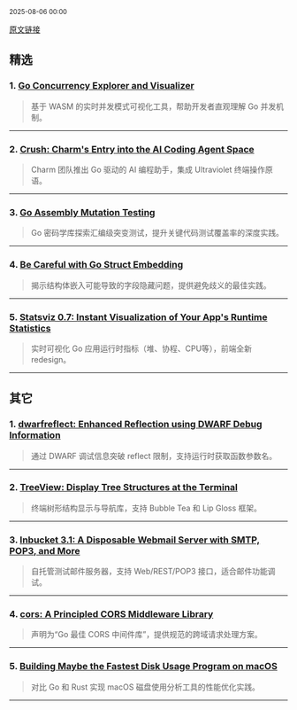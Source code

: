 <sub>2025-08-06 00:00</sub>


[原文链接](https://golangweekly.com/issues/565)


## 精选

### 1. [Go Concurrency Explorer and Visualizer](https://golangweekly.com/link/172730/rss)
> 基于 WASM 的实时并发模式可视化工具，帮助开发者直观理解 Go 并发机制。

---

### 2. [Crush: Charm's Entry into the AI Coding Agent Space](https://golangweekly.com/link/172732/rss)
> Charm 团队推出 Go 驱动的 AI 编程助手，集成 Ultraviolet 终端操作原语。

---

### 3. [Go Assembly Mutation Testing](https://golangweekly.com/link/172738/rss)
> Go 密码学库探索汇编级突变测试，提升关键代码测试覆盖率的深度实践。

---

### 4. [Be Careful with Go Struct Embedding](https://golangweekly.com/link/172739/rss)
> 揭示结构体嵌入可能导致的字段隐藏问题，提供避免歧义的最佳实践。

---

### 5. [Statsviz 0.7: Instant Visualization of Your App's Runtime Statistics](https://golangweekly.com/link/172743/rss)
> 实时可视化 Go 应用运行时指标（堆、协程、CPU等），前端全新 redesign。

---

## 其它

### 1. [dwarfreflect: Enhanced Reflection using DWARF Debug Information](https://golangweekly.com/link/172749/rss)
> 通过 DWARF 调试信息突破 reflect 限制，支持运行时获取函数参数名。

---

### 2. [TreeView: Display Tree Structures at the Terminal](https://golangweekly.com/link/172744/rss)
> 终端树形结构显示与导航库，支持 Bubble Tea 和 Lip Gloss 框架。

---

### 3. [Inbucket 3.1: A Disposable Webmail Server with SMTP, POP3, and More](https://golangweekly.com/link/172747/rss)
> 自托管测试邮件服务器，支持 Web/REST/POP3 接口，适合邮件功能调试。

---

### 4. [cors: A Principled CORS Middleware Library](https://golangweekly.com/link/172750/rss)
> 声明为“Go 最佳 CORS 中间件库”，提供规范的跨域请求处理方案。

---

### 5. [Building Maybe the Fastest Disk Usage Program on macOS](https://golangweekly.com/link/172740/rss)
> 对比 Go 和 Rust 实现 macOS 磁盘使用分析工具的性能优化实践。

---
    